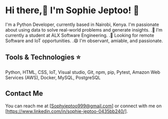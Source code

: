 # Hi there,:wave: I'm Sophie Jeptoo! :hugs:

I'm a Python Developer, currently based in Nairobi, Kenya. I'm passionate about using data to solve real-world problems and generate insights.
 .🔭 I’m currently a student at ALX Software Engineering.
 .🌼 Looking for remote Software and IoT opportunities.
 .😄 I'm observant, amiable, and passionate.

## Tools & Technologies :star:
Python, HTML, CSS, IoT, Visual studio, Git, npm, pip, Pytest, Amazon Web Services (AWS), Docker, MySQL, PostgreSQL
 
## Contact Me

You can reach me at [Sophyjeptoo999@gmail.com] or connect with me on [https://www.linkedin.com/in/sophie-jeptoo-0435bb240/].
